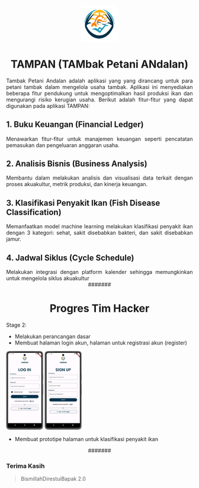 <div align="center"><img src = "images/logo.png" width = 20% height= 20%></div>

# <div align="center">TAMPAN (TAMbak Petani ANdalan)</div>

<div align="justify">
Tambak Petani Andalan adalah aplikasi yang yang dirancang untuk para petani tambak dalam mengelola usaha tambak. Aplikasi ini menyediakan beberapa fitur pendukung untuk mengoptimalkan hasil produksi ikan dan mengurangi risiko kerugian usaha. Berikut adalah fitur-fitur yang dapat digunakan pada aplikasi TAMPAN:
</div>

## <div align="left">1.  Buku Keuangan (Financial Ledger)</div>
<div align="justify">
Menawarkan fitur-fitur untuk manajemen keuangan seperti pencatatan pemasukan dan pengeluaran anggaran usaha.
</div>

## <div align="left">2.  Analisis Bisnis (Business Analysis)</div>
<div align="justify">
Membantu dalam melakukan analisis dan visualisasi data terkait dengan proses akuakultur, metrik produksi, dan kinerja keuangan.
</div>

## <div align="left">3.  Klasifikasi Penyakit Ikan (Fish Disease Classification)</div>
<div align="justify">
Memanfaatkan model machine learning melakukan klasifikasi penyakit ikan dengan 3 kategori: sehat, sakit disebabkan bakteri, dan sakit disebabkan jamur.
</div>

## <div align="left">4.  Jadwal Siklus (Cycle Schedule)</div>
<div align="justify">
Melakukan integrasi dengan platform kalender sehingga memungkinkan untuk mengelola siklus akuakultur
</div>

<div align="center">#######</div>

# <div align="center">Progres Tim Hacker</div>

<div align="left">Stage 2:</div>

- Melakukan perancangan dasar
- Membuat halaman login akun, halaman untuk registrasi akun (register)

<p float="center">
  <img src="images/docs/login.jpeg" width="100" />
  <img src="images/docs/sign_up.jpeg" width="100" /> 
</p>

- Membuat prototipe halaman untuk klasifikasi penyakit ikan

<div align="center">#######</div>

### <div align="left">Terima Kasih</div>
> BismillahDirestuiBapak 2.0
